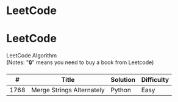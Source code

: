 # LeetCode
# LeetCode
LeetCode Algorithm  
(Notes: "🔒" means you need to buy a book from Leetcode)

| #   | Title                                             | Solution          | Difficulty |
|-----|---------------------------------------------------|-------------------|------------|
| 1768| Merge Strings Alternately                        | Python            | Easy       |
